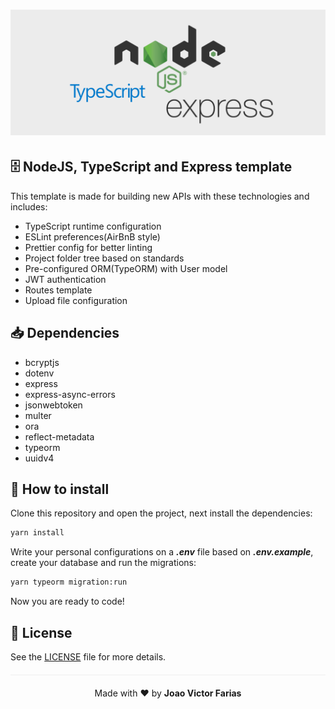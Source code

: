 <h1 align="center">
  <img src="./img/ts-node.png"/>
</h1>


## 🗄️ NodeJS, TypeScript and Express template

This template is made for building new APIs with these technologies and includes:

- TypeScript runtime configuration
- ESLint preferences(AirBnB style)
- Prettier config for better linting
- Project folder tree based on standards
- Pre-configured ORM(TypeORM) with User model
- JWT authentication
- Routes template
- Upload file configuration

## 📥️ Dependencies

- bcryptjs
- dotenv
- express
- express-async-errors
- jsonwebtoken
- multer
- ora
- reflect-metadata
- typeorm
- uuidv4

## 📑 How to install

Clone this repository and open the project, next install the dependencies:

```bash
yarn install
```

Write your personal configurations on a ***.env*** file based on ***.env.example***, create your database and run the migrations:

```bash
yarn typeorm migration:run
```

Now you are ready to code!

## 📖 License

See the <a href="./LICENSE.md">LICENSE</a> file for more details.

<p align="center" style="margin-top: 20px; border-top: 1px solid #eee; padding-top: 20px;">Made with ❤️ by <strong> Joao Victor Farias </p>